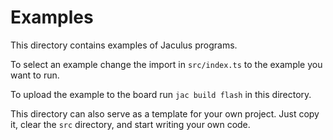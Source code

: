 # Examples

This directory contains examples of Jaculus programs.

To select an example change the import in `src/index.ts` to the example you want to run.

To upload the example to the board run `jac build flash` in this directory.

This directory can also serve as a template for your own project. Just copy it, clear the `src` directory, and start writing your own code.
